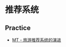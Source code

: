 # 推荐系统






## Practice
* [MT - 旅游推荐系统的演进](https://blog.csdn.net/qiansg123/article/details/80129227)
